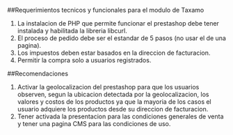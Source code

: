 
##Requerimientos tecnicos y funcionales para el modulo de Taxamo

1. La instalacion de PHP que permite funcionar el prestashop debe tener instalada y habilitada la libreria libcurl.
2. El proceso de pedido debe ser el estandar de 5 pasos (no usar el de una pagina).
3. Los impuestos deben estar basados en la direccion de facturacion.
4. Permitir la compra solo a usuarios registrados.

##Recomendaciones

1. Activar la geolocalizacion del prestashop para que los usuarios observen, segun la ubicacion detectada por la geolocalizacion, los valores y costos de los productos ya que la mayoria de los casos el usuario adquiere los productos desde su direccion de facturacion.
2. Tener activada la presentacion para las condiciones generales de venta y tener una pagina CMS para las condiciones de uso.

